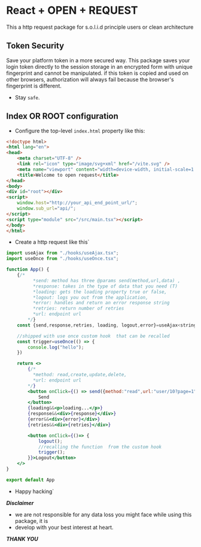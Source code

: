 # React + OPEN + REQUEST

This a http request package for s.o.l.i.d principle users or clean architecture

## Token Security

Save your platform token in a more secured way. This package saves your login token directly 
to the session storage in an encrypted form with unique fingerprint and cannot be manipulated.
if this token is copied and used on other browsers, authorization will always fail because the 
browser's fingerprint is different.


- Stay `safe`.



## Index OR ROOT configuration

- Configure the top-level `index.html` property like this:

```html
<!doctype html>
<html lang="en">
<head>
    <meta charset="UTF-8" />
    <link rel="icon" type="image/svg+xml" href="/vite.svg" />
    <meta name="viewport" content="width=device-width, initial-scale=1.0" />
    <title>Welcome to open request</title>
</head>
<body>
<div id="root"></div>
<script>
    window.host="http://your_api_end_point_url/";
    window.sub_url="api/";
</script>
<script type="module" src="/src/main.tsx"></script>
</body>
</html>

```

- Create a http request like this`

```jsx
import useAjax from "./hooks/useAjax.tsx";
import useOnce from "./hooks/useOnce.tsx";

function App() {
    {/*
          *send: method has three @params send(method,url,data) ,
          *response: takes in the type of data that you need (T)
          *loading: gets the loading property true or false,
          *logout: logs you out from the application,
          *error: handles and return an error response string
          *retries: return number of retries
          *url: endpoint url
        */}
    const {send,response,retries, loading, logout,error}=useAjax<string>(8600)

    //shipped with use once custom hook  that can be recalled
    const trigger=useOnce(() => {
        console.log("hello");
    })

    return <>
        {/*
          *method: read,create,update,delete,
          *url: endpoint url
        */}
        <button onClick={() => send({method:"read",url:"user/10?page=1"})}>
            Send
        </button>
        {loading&&<p>loading...</p>}
        {response&&<div>{response}</div>}
        {error&&<div>{error}</div>}
        {retries&&<div>{retries}</div>}

        <button onClick={()=> {
            logout();
            //recalling the function  from the custom hook
            trigger();
        }}>Logout</button>
    </>
}

export default App

```


- Happy hacking`

***Disclaimer***
- we are not responsible for any data loss you might face while using this package, it is 
- develop with your best interest at heart.
 
***THANK YOU*** 